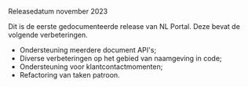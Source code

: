 Releasedatum november 2023

Dit is de eerste gedocumenteerde release van NL Portal. Deze bevat de volgende verbeteringen.

* Ondersteuning meerdere document API's;
* Diverse verbeteringen op het gebied van naamgeving in code;
* Ondersteuning voor klantcontactmomenten;
* Refactoring van taken patroon.

